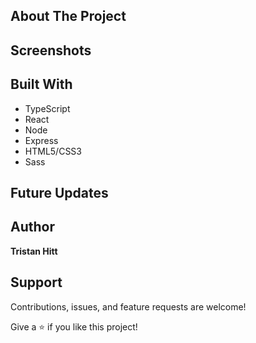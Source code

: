 ## About The Project



## Screenshots

## Built With

- TypeScript
- React
- Node
- Express
- HTML5/CSS3
- Sass

## Future Updates



## Author

**Tristan Hitt**

## Support

Contributions, issues, and feature requests are welcome!

Give a ⭐️ if you like this project!

